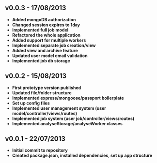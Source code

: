 ## v0.0.3 - 17/08/2013
- **Added mongoDB authorization**
- **Changed session expires to 1day**
- **Implemented full job model**
- **Refactored the whole application**
- **Added support for multiple workers**
- **Implemented separate job creation/view**
- **Added view and archive feature**
- **Updated user model email validation**
- **Implemented job db storage**

## v0.0.2 - 15/08/2013
- **First prototype version published**
- **Updated file/folder structure**
- **Implemented express/mongoose/passport boilerplate**
- **Set up config files**
- **Implemented user management system (user model/controller/views/routes)**
- **Implemented job system (user job/controller/views/routes)**
- **Implemented analyseStorage/analyseWorker classes**


## v0.0.1 - 22/07/2013
- **Initial commit to repository**
- **Created package.json, installed dependencies, set up app structure**